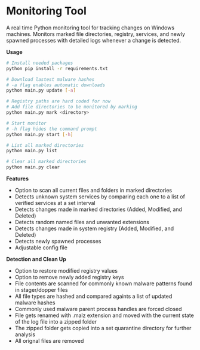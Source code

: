 # Monitoring Tool 

A real time Python monitoring tool for tracking changes on Windows machines. Monitors marked file directories, registry, services, and newly spawned processes with detailed logs whenever a change is detected.

**Usage**
```bash
# Install needed packages
python pip install -r requirements.txt

# Download lastest malware hashes
# -a flag enables automatic downloads
python main.py update [-a]

# Registry paths are hard coded for now
# Add file directories to be monitored by marking
python main.py mark <directory>

# Start monitor
# -h flag hides the command prompt
python main.py start [-h]

# List all marked directories
python main.py list

# Clear all marked directories
python main.py clear
```

**Features**  

- Option to scan all current files and folders in marked directories
- Detects unknown system services by comparing each one to a list of verified services at a set interval
- Detects changes made in marked directories (Added, Modified, and Deleted)
- Detects random named files and unwanted extensions
- Detects changes made in system registry (Added, Modified, and Deleted)
- Detects newly spawned processes
- Adjustable config file

**Detection and Clean Up**  

- Option to restore modified registry values
- Option to remove newly added registry keys
- File contents are scanned for commonly known malware patterns found in stager/dopper files 
- All file types are hashed and compared againts a list of updated malware hashes
- Commonly used malware parent process handles are forced closed
- File gets renamed with .malz extension and moved with the current state of the log file into a zipped folder
- The zipped folder gets copied into a set quarantine directory for further analysis
- All orignal files are removed
  
